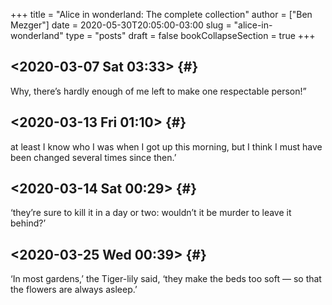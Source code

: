 +++
title = "Alice in wonderland: The complete collection"
author = ["Ben Mezger"]
date = 2020-05-30T20:05:00-03:00
slug = "alice-in-wonderland"
type = "posts"
draft = false
bookCollapseSection = true
+++

## <span class="timestamp-wrapper"><span class="timestamp">&lt;2020-03-07 Sat 03:33&gt;</span></span> {#}

Why, there’s hardly enough of me left to make one respectable person!”

## <span class="timestamp-wrapper"><span class="timestamp">&lt;2020-03-13 Fri 01:10&gt;</span></span> {#}

at least I know who I was when I got up this morning, but I think I must have
been changed several times since then.’

## <span class="timestamp-wrapper"><span class="timestamp">&lt;2020-03-14 Sat 00:29&gt;</span></span> {#}

‘they’re sure to kill it in a day or two: wouldn’t it be murder to leave
it behind?’

## <span class="timestamp-wrapper"><span class="timestamp">&lt;2020-03-25 Wed 00:39&gt;</span></span> {#}

‘In most gardens,’ the Tiger-lily said, ‘they make the beds too soft —
so that the flowers are always asleep.’
